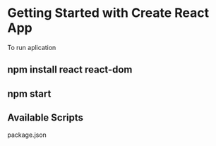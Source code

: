 # Getting Started with Create React App

To run aplication

## npm install react react-dom
## npm start

## Available Scripts

package.json 
